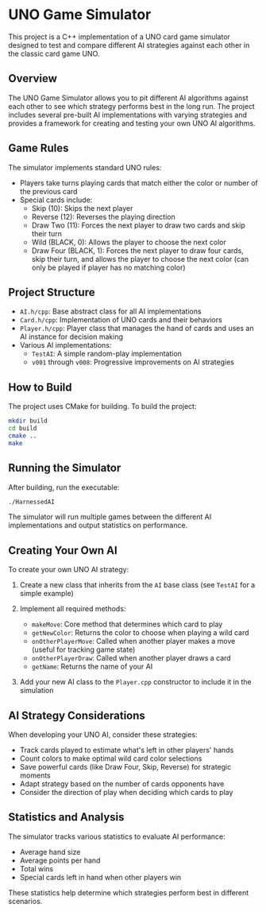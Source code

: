 # UNO Game Simulator

This project is a C++ implementation of a UNO card game simulator designed to test and compare different AI strategies against each other in the classic card game UNO.

## Overview

The UNO Game Simulator allows you to pit different AI algorithms against each other to see which strategy performs best in the long run. The project includes several pre-built AI implementations with varying strategies and provides a framework for creating and testing your own UNO AI algorithms.

## Game Rules

The simulator implements standard UNO rules:

- Players take turns playing cards that match either the color or number of the previous card
- Special cards include:
  - Skip (10): Skips the next player
  - Reverse (12): Reverses the playing direction
  - Draw Two (11): Forces the next player to draw two cards and skip their turn
  - Wild (BLACK, 0): Allows the player to choose the next color
  - Draw Four (BLACK, 1): Forces the next player to draw four cards, skip their turn, and allows the player to choose the next color (can only be played if player has no matching color)

## Project Structure

- `AI.h/cpp`: Base abstract class for all AI implementations
- `Card.h/cpp`: Implementation of UNO cards and their behaviors
- `Player.h/cpp`: Player class that manages the hand of cards and uses an AI instance for decision making
- Various AI implementations:
  - `TestAI`: A simple random-play implementation
  - `v001` through `v008`: Progressive improvements on AI strategies


## How to Build

The project uses CMake for building. To build the project:

```bash
mkdir build
cd build
cmake ..
make
```

## Running the Simulator

After building, run the executable:

```bash
./HarnessedAI
```

The simulator will run multiple games between the different AI implementations and output statistics on performance.

## Creating Your Own AI

To create your own UNO AI strategy:

1. Create a new class that inherits from the `AI` base class (see `TestAI` for a simple example)
2. Implement all required methods:
   - `makeMove`: Core method that determines which card to play
   - `getNewColor`: Returns the color to choose when playing a wild card
   - `onOtherPlayerMove`: Called when another player makes a move (useful for tracking game state)
   - `onOtherPlayerDraw`: Called when another player draws a card
   - `getName`: Returns the name of your AI

3. Add your new AI class to the `Player.cpp` constructor to include it in the simulation

## AI Strategy Considerations

When developing your UNO AI, consider these strategies:

- Track cards played to estimate what's left in other players' hands
- Count colors to make optimal wild card color selections
- Save powerful cards (like Draw Four, Skip, Reverse) for strategic moments
- Adapt strategy based on the number of cards opponents have
- Consider the direction of play when deciding which cards to play

## Statistics and Analysis

The simulator tracks various statistics to evaluate AI performance:

- Average hand size
- Average points per hand
- Total wins
- Special cards left in hand when other players win

These statistics help determine which strategies perform best in different scenarios.

